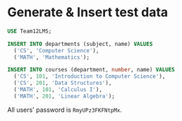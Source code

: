 # Generate & Insert test data

```sql
USE Team12LMS;

INSERT INTO departments (subject, name) VALUES
  ('CS', 'Computer Science'),
  ('MATH', 'Mathematics');

INSERT INTO courses (department, number, name) VALUES
  ('CS', 101, 'Introduction to Computer Science'),
  ('CS', 201, 'Data Structures'),
  ('MATH', 101, 'Calculus I'),
  ('MATH', 201, 'Linear Algebra');

```

All users' password is `RmyUPz3FKFNtpMx`.